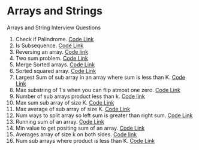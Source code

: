 # Arrays and Strings
Arrays and String Interview Questions
1. Check if Palindrome. [Code Link](https://github.com/InterviewCodingUSA/ArraysAndStrings/blob/main/CheckIfPalindrome/CheckPalindrome/src/Main.java)
2. Is Subsequence. [Code Link](https://github.com/InterviewCodingUSA/ArraysAndStrings/blob/main/IsSubSequence/IsSubSequence/src/Main.java)
3. Reversing an array. [Code link](https://github.com/InterviewCodingUSA/ArraysAndStrings/blob/main/ReverseAnArray/ReverseArray/src/Main.java)
4. Two sum problem.  [Code Link](https://github.com/InterviewCodingUSA/ArraysAndStrings/blob/main/TwoSumProblem/TwoSumProblem/src/Main.java)
5. Merge Sorted arrays. [Code Link](https://github.com/InterviewCodingUSA/ArraysAndStrings/blob/main/MergeSortedArrays/MergeSortedArrays/src/Main.java)
6. Sorted squared array. [Code Link](https://github.com/InterviewCodingUSA/ArraysAndStrings/blob/main/SquareOfSortedArrays/SquareOfSortedArrays/src/Main.java)
7. Largest Sum of sub array in an array where sum is less than K. [Code Link](https://github.com/InterviewCodingUSA/ArraysAndStrings/blob/main/LargestSubarraySumLessThanK/LargestSubarraySumLessThanK/src/Main.java)
8. Max substring of 1's when you can flip atmost one zero. [Code Link](https://github.com/InterviewCodingUSA/ArraysAndStrings/blob/main/FlipOneZeroToGetMaxOnes/FlipOneZeroToGetMaxOnes/src/Main.java)
9. Number of sub arrays product less than k. [Code link](https://github.com/InterviewCodingUSA/ArraysAndStrings/blob/main/SubarrayProductLessThanK/SubArrayProductLessThanK/src/Main.java)
10. Max sum sub array of size K. [Code Link](https://github.com/InterviewCodingUSA/ArraysAndStrings/blob/main/MaxSubarraySumOfFixedSize/MaxSubarraySumOfFixedSize/src/Main.java)
11. Max average of sub array of size K. [Code Link](https://github.com/InterviewCodingUSA/ArraysAndStrings/blob/main/MaxAverageSubarray/MaxAverageSubarray/src/Main.java)
12. Num ways to split array so left sum is greater than right sum. [Code Link](https://github.com/InterviewCodingUSA/ArraysAndStrings/blob/main/NumWaystoSplitArray/NumWaystoSplitArray/src/Main.java)
13. Running sum of an array. [Code Link](https://github.com/InterviewCodingUSA/ArraysAndStrings/blob/main/RunningSumArray/RunnignSumArray/src/Main.java)
14. Min value to get positing sum of an array. [Code Link](https://github.com/InterviewCodingUSA/ArraysAndStrings/blob/main/MinValueToGetPositiveSum/MinValueToGetPositiveSum/src/Main.java)
15. Averages array of size k on both sides. [Code link](https://github.com/InterviewCodingUSA/ArraysAndStrings/blob/main/GetAveragesArrayOfSizeKOnBothSides/GetAveragesArrayOfSizeKOnBothSides/src/Main.java)
16. Num sub arrays where product is less than K. [Code Link](https://github.com/InterviewCodingUSA/ArraysAndStrings/blob/main/NumSubArraysProductLessThanK/NumSubArraysProductLessThanK/src/Main.java)